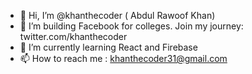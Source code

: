 - 👋 Hi, I’m @khanthecoder ( Abdul Rawoof Khan)
- 👀 I’m building Facebook for colleges. Join my journey: twitter.com/khanthecoder
- 🌱 I’m currently learning React and Firebase
- 📫 How to reach me : khanthecoder31@gmail.com

<!---
khanthecoder/khanthecoder is a ✨ special ✨ repository because its `README.md` (this file) appears on your GitHub profile.
You can click the Preview link to take a look at your changes.
--->
